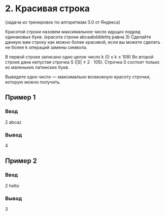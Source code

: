 # 2. Красивая строка
(задача из тренировок по алгоритмам 3.0 от Яндекса)

Красотой строки назовем максимальное число идущих подряд одинаковых букв. (красота строки abcaabdddettq равна 3)
Сделайте данную вам строку как можно более красивой, если вы можете сделать не более k операций замены символа.

В первой строке записано одно целое число k (0 ≤ k ≤ 109)
Во второй строке дана непустая строчка S (|S| ≤ 2 ⋅ 105). Строчка S состоит только из маленьких латинских букв.

Выведите одно число — максимально возможную красоту строчки, которую можно получить.
## Пример 1
### Ввод
2
abcaz
### Вывод
4
## Пример 2
### Ввод
2
helto
### Вывод
3
